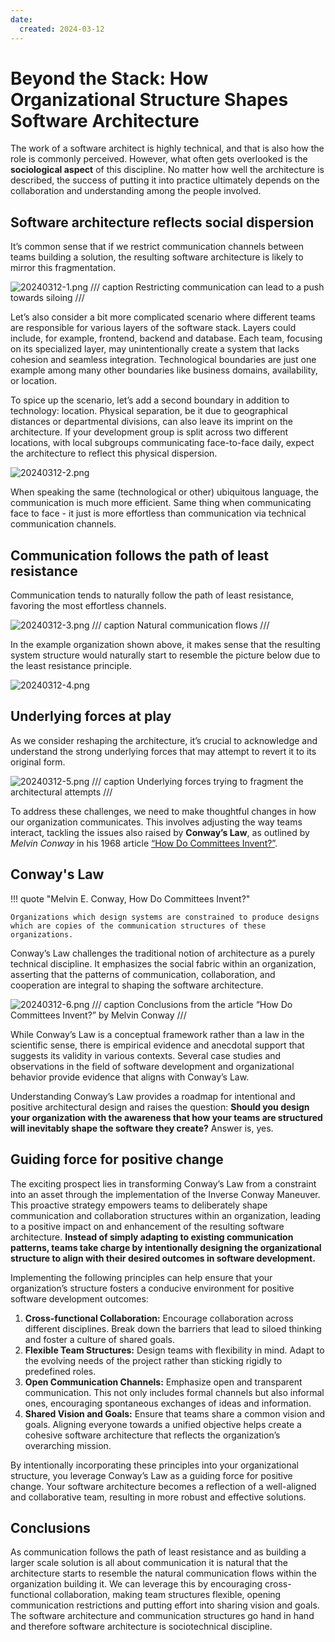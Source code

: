 ```yaml
---
date:
  created: 2024-03-12
---
```


# Beyond the Stack: How Organizational Structure Shapes Software Architecture

The work of a software architect is highly technical, and that is also how the role is commonly perceived. However, what often gets overlooked is the **sociological aspect** of this discipline. No matter how well the architecture is described, the success of putting it into practice ultimately depends on the collaboration and understanding among the people involved.

## Software architecture reflects social dispersion

It’s common sense that if we restrict communication channels between teams building a solution, the resulting software architecture is likely to mirror this fragmentation.

![20240312-1.png](images/20240312-1.png)
/// caption
Restricting communication can lead to a push towards siloing
///

Let’s also consider a bit more complicated scenario where different teams are responsible for various layers of the software stack. Layers could include, for example, frontend, backend and database. Each team, focusing on its specialized layer, may unintentionally create a system that lacks cohesion and seamless integration. Technological boundaries are just one example among many other boundaries like business domains, availability, or location.

To spice up the scenario, let’s add a second boundary in addition to technology: location. Physical separation, be it due to geographical distances or departmental divisions, can also leave its imprint on the architecture. If your development group is split across two different locations, with local subgroups communicating face-to-face daily, expect the architecture to reflect this physical dispersion.

![20240312-2.png](images/20240312-2.png)

When speaking the same (technological or other) ubiquitous language, the communication is much more efficient. Same thing when communicating face to face - it just is more effortless than communication via technical communication channels.

## Communication follows the path of least resistance

Communication tends to naturally follow the path of least resistance, favoring the most effortless channels.

![20240312-3.png](images/20240312-3.png)
/// caption
Natural communication flows
///

In the example organization shown above, it makes sense that the resulting system structure would naturally start to resemble the picture below due to the least resistance principle.

![20240312-4.png](images/20240312-4.png)

## Underlying forces at play

As we consider reshaping the architecture, it’s crucial to acknowledge and understand the strong underlying forces that may attempt to revert it to its original form.

![20240312-5.png](images/20240312-5.png)
/// caption
Underlying forces trying to fragment the architectural attempts
///

To address these challenges, we need to make thoughtful changes in how our organization communicates. This involves adjusting the way teams interact, tackling the issues also raised by **Conway’s Law**, as outlined by _Melvin Conway_ in his 1968 article [“How Do Committees Invent?”](https://www.melconway.com/Home/pdf/committees.pdf).

## Conway's Law

!!! quote "Melvin E. Conway, How Do Committees Invent?"

    Organizations which design systems are constrained to produce designs which are copies of the communication structures of these organizations.

Conway’s Law challenges the traditional notion of architecture as a purely technical discipline. It emphasizes the social fabric within an organization, asserting that the patterns of communication, collaboration, and cooperation are integral to shaping the software architecture.

![20240312-6.png](images/20240312-6.png)
/// caption
Conclusions from the article “How Do Committees Invent?” by Melvin Conway
///

While Conway’s Law is a conceptual framework rather than a law in the scientific sense, there is empirical evidence and anecdotal support that suggests its validity in various contexts. Several case studies and observations in the field of software development and organizational behavior provide evidence that aligns with Conway’s Law.

Understanding Conway’s Law provides a roadmap for intentional and positive architectural design and raises the question: **Should you design your organization with the awareness that how your teams are structured will inevitably shape the software they create?** Answer is, yes.

## Guiding force for positive change

The exciting prospect lies in transforming Conway’s Law from a constraint into an asset through the implementation of the Inverse Conway Maneuver. This proactive strategy empowers teams to deliberately shape communication and collaboration structures within an organization, leading to a positive impact on and enhancement of the resulting software architecture. **Instead of simply adapting to existing communication patterns, teams take charge by intentionally designing the organizational structure to align with their desired outcomes in software development.**

Implementing the following principles can help ensure that your organization’s structure fosters a conducive environment for positive software development outcomes:

1. **Cross-functional Collaboration:** Encourage collaboration across different disciplines. Break down the barriers that lead to siloed thinking and foster a culture of shared goals.
2. **Flexible Team Structures:** Design teams with flexibility in mind. Adapt to the evolving needs of the project rather than sticking rigidly to predefined roles.
3. **Open Communication Channels:** Emphasize open and transparent communication. This not only includes formal channels but also informal ones, encouraging spontaneous exchanges of ideas and information.
4. **Shared Vision and Goals:** Ensure that teams share a common vision and goals. Aligning everyone towards a unified objective helps create a cohesive software architecture that reflects the organization’s overarching mission.

By intentionally incorporating these principles into your organizational structure, you leverage Conway’s Law as a guiding force for positive change. Your software architecture becomes a reflection of a well-aligned and collaborative team, resulting in more robust and effective solutions.

## Conclusions

As communication follows the path of least resistance and as building a larger scale solution is all about communication it is natural that the architecture starts to resemble the natural communication flows within the organization building it. We can leverage this by encouraging cross-functional collaboration, making team structures flexible, opening communication restrictions and putting effort into sharing vision and goals. The software architecture and communication structures go hand in hand and therefore software architecture is sociotechnical discipline.